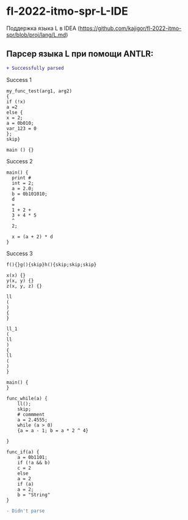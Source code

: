 # fl-2022-itmo-spr-L-IDE
Поддержка языка L в IDEA (https://github.com/kajigor/fl-2022-itmo-spr/blob/proj/lang/L.md)

## Парсер языка L при помощи ANTLR:
```diff
+ Successfully parsed
```

Success 1
```
my_func_test(arg1, arg2) 
{
if (!x) 
a =2
else {
x = 2;
a = 0b010;
var_123 = 0
};
skip}

main () {}
```
Success 2
```
main() {
  print # 
  int = 2;
  a = 2.0;
  b = 0b101010;
  d 
  =
  1 + 2 + 
  3 + 4 * 5 
  ^
  2;
  
  x = (a + 2) * d 
}
```

Success 3 

```
f(){}g(){skip}h(){skip;skip;skip}

x(x) {}
y(x, y) {}
z(x, y, z) {}

ll
(
)
{
}

ll_1
(
ll
)
{
ll
(
)
}

main() {
}

func_while(a) {
    ll();
    skip;
    # commment
    a = 2.4555;
    while (a > 0)
    {a = a - 1; b = a * 2 ^ 4}
    
}

func_if(a) {
    a = 0b1101;
    if (!a && b)
    c = 2
    else 
    a = 2
    if (a)
    a = 2;
    b = "String"
}
```


```diff
- Didn't parse
```
